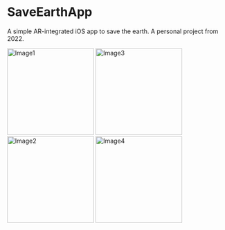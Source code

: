 # SaveEarthApp

A simple AR-integrated iOS app to save the earth. A personal project from 2022.

<img src="https://github.com/user-attachments/assets/d0f10169-5662-42df-8801-fe4f04207645" alt="Image1" width="200"/>
<img src="https://github.com/user-attachments/assets/10f9c2c0-3687-48fc-8ab7-c9319174a5a0" alt="Image3" width="200"/>
<img src="https://github.com/user-attachments/assets/11abd24f-ae94-44cd-8aa5-750f97ae8307" alt="Image2" width="200"/>
<img src="https://github.com/user-attachments/assets/961c51f3-cbe1-4331-bd21-7e6e66d00ad8" alt="Image4" width="200"/>
